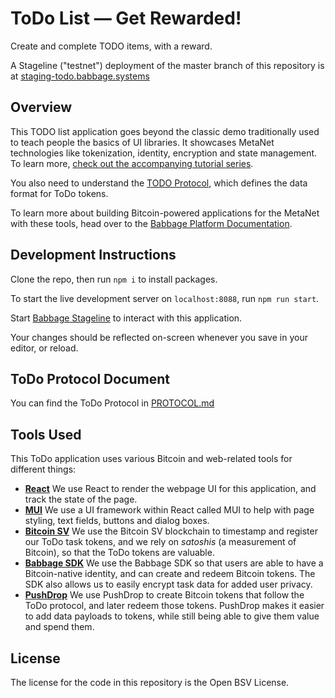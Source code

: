 # ToDo List — Get Rewarded!

Create and complete TODO items, with a reward.

A Stageline ("testnet") deployment of the master branch of this repository is at [staging-todo.babbage.systems](https://staging-todo.babbage.systems)

## Overview

This TODO list application goes beyond the classic demo traditionally used to teach people the basics of UI libraries. It showcases MetaNet technologies like tokenization, identity, encryption and state management. To learn more, [check out the accompanying tutorial series](https://projectbabbage.com/docs/babbage-sdk/building-example-app).

You also need to understand the [TODO Protocol](PROTOCOL.md), which defines the data format for ToDo tokens.

To learn more about building Bitcoin-powered applications for the MetaNet with these tools, head over to the [Babbage Platform Documentation](https://projectbabbage.com/docs).

## Development Instructions

Clone the repo, then run `npm i` to install packages.

To start the live development server on `localhost:8088`, run `npm run start`.

Start [Babbage Stageline](https://projectbabbage.com/docs/dev-downloads) to interact with this application.

Your changes should be reflected on-screen whenever you save in your editor, or reload.

## ToDo Protocol Document

You can find the ToDo Protocol in [PROTOCOL.md](PROTOCOL.md)

## Tools Used

This ToDo application uses various Bitcoin and web-related tools for different things:

- [**React**](https://reactjs.org) We use React to render the webpage UI for this application, and track the state of the page.
- [**MUI**](https://mui.com) We use a UI framework within React called MUI to help with page styling, text fields, buttons and dialog boxes.
- [**Bitcoin SV**](https://bitcoinsv.com) We use the Bitcoin SV blockchain to timestamp and register our ToDo task tokens, and we rely on *satoshis* (a measurement of Bitcoin), so that the ToDo tokens are valuable.
- [**Babbage SDK**](https://github.com/p2ppsr/babbage-sdk) We use the Babbage SDK so that users are able to have a Bitcoin-native identity, and can create and redeem Bitcoin tokens. The SDK also allows us to easily encrypt task data for added user privacy.
- [**PushDrop**](https://github.com/p2ppsr/pushdrop) We use PushDrop to create Bitcoin tokens that follow the ToDo protocol, and later redeem those tokens. PushDrop makes it easier to add data payloads to tokens, while still being able to give them value and spend them.

## License

The license for the code in this repository is the Open BSV License.

